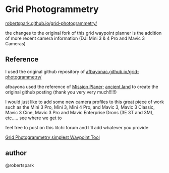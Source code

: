 # Grid Photogrammetry

[robertspark.github.io/grid-photogrammetry/](https://robertspark.github.io/grid-photogrammetry/)

the changes to the original fork of this grid waypoint planner is the addition of more recent camera information (DJI Mini 3 & 4 Pro and Mavic 3 Cameras)


## Reference

I used the original github repository of [afbayonac.github.io/grid-photogrammetry/](https://afbayonac.github.io/grid-photogrammetry/)

afbayona used the reference of [Mission Planer](https://github.com/smt5965/mission-planner-/blob/ddaf805a204aa4f89d716ebc3d10b97bbef92bee/ExtLibs/Utilities/Grid.cs#L315); [ancient.land](https://ancient.land) to create the original github posting (thank you very very much!!!!!)

I would just like to add some new camera profiles to this great piece of work such as the Mini 3 Pro, Mini 3, Mini 4 Pro, and Mavic 3, Mavic 3 Classic, Mavic 3 Cine, Mavic 3 Pro and Mavic Enterprise Drons (3E 3T and 3M), etc..... see where we get to 

feel free to post on this litchi forum and I'll add whatever you provide

[Grid Photogrammetry simplest Waypoint Tool](https://forum.flylitchi.com/t/grid-photogrammetry-simplest-waypoint-tool/7620/1)

## author
@robertspark
